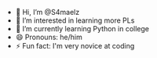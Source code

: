 - 👋 Hi, I’m @S4maelz
- 👀 I’m interested in learning more PLs
- 🌱 I’m currently learning Python in college
- 😄 Pronouns: he/him
- ⚡ Fun fact: I'm very novice at coding

<!---
S4maelz/S4maelz is a ✨ special ✨ repository because its `README.md` (this file) appears on your GitHub profile.
You can click the Preview link to take a look at your changes.
--->
